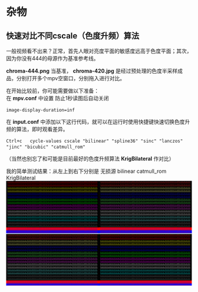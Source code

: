 # 杂物

## 快速对比不同cscale（色度升频）算法
一般视频看不出来？正常，首先人眼对亮度平面的敏感度远高于色度平面；其次，因为你没有444的母源作为基准参考线。

**chroma-444.png** 当基准， **chroma-420.jpg** 是经过预处理的色度半采样成品，分别打开多个mpv空窗口，分别拖入进行对比。

在开始比较前，你可能需要做以下准备：  
在 **mpv.conf** 中设置 防止1秒读图后自动关闭
```
image-display-duration=inf
```
在 **input.conf** 中添加以下这行代码，就可以在运行时使用快捷键快速切换色度升频的算法，即时观看差异。
```
Ctrl+c   cycle-values cscale "bilinear" "spline36" "sinc" "lanczos" "jinc" "bicubic" "catmull_rom"
```
（当然也别忘了和可能是目前最好的色度升频算法 **KrigBilateral** 作对比）

我的简单测试结果：从左上到右下分别是 无损源 bilinear catmull_rom KrigBilateral
![](444-bilinear-catrom-krig-ty.png)
